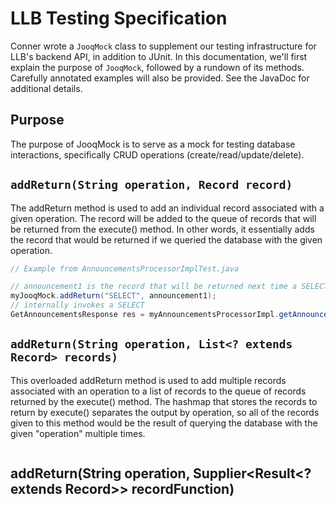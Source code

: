# LLB Testing Specification

Conner wrote a `JooqMock` class to supplement our testing infrastructure for LLB's backend API, in addition to JUnit. In this documentation, we'll first explain the purpose of `JooqMock`, followed by a rundown of its methods. Carefully annotated examples will also be provided. See the JavaDoc for additional details.

## Purpose
The purpose of JooqMock is to serve as a mock for testing database interactions, specifically CRUD operations (create/read/update/delete).

## `addReturn(String operation, Record record)`
The addReturn method is used to add an individual record associated with a given operation. The record will be added to the queue of records that will be returned from the execute() method. In other words, it essentially adds the record that would be returned if we queried the database with the given operation. 

```java
// Example from AnnouncementsProcessorImplTest.java

// announcement1 is the record that will be returned next time a SELECT is invoked
myJooqMock.addReturn("SELECT", announcement1);
// internally invokes a SELECT
GetAnnouncementsResponse res = myAnnouncementsProcessorImpl.getAnnouncements(req);
```

## `addReturn(String operation, List<? extends Record> records)`
This overloaded addReturn method is used to add multiple records associated with an operation to a list of records to the queue of records returned by the execute() method. The hashmap that stores the records to return by execute() separates the output by operation, so all of the records given to this method would be the result of querying the database with the given "operation" multiple times. 

```java

```

## addReturn(String operation, Supplier<Result<? extends Record>> recordFunction)

